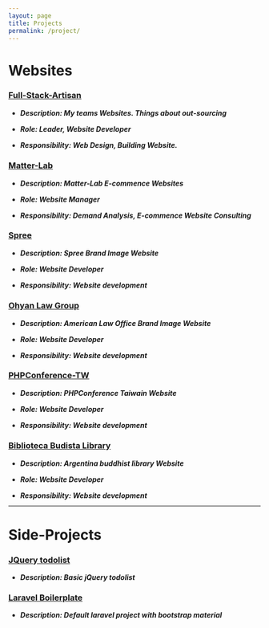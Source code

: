 ```yaml
---
layout: page
title: Projects
permalink: /project/
---
```

<style>
    li {
        line-height: 0.9;
    }
    h5 {
        margin-bottom: 13px;
    }
</style>

# Websites #

### [Full-Stack-Artisan](http://full-stack-artisan.com/zh/)

* ##### Description: My teams Websites. Things about out-sourcing

* ##### Role: Leader, Website Developer

* ##### Responsibility: Web Design, Building Website.


### [Matter-Lab](https://www.matter-lab.com/)

* ##### Description: Matter-Lab E-commence Websites

* ##### Role: Website Manager

* ##### Responsibility: Demand Analysis, E-commence Website Consulting

### [Spree](http://www.spreelive.com/)

* ##### Description: Spree Brand Image Website

* ##### Role: Website Developer

* ##### Responsibility: Website development

### [Ohyan Law Group](http://ohyanlaw.cp33.secserverpros.com/)

* ##### Description: American Law Office Brand Image Website

* ##### Role: Website Developer

* ##### Responsibility: Website development

### [PHPConference-TW](#)

* ##### Description: PHPConference Taiwain Website

* ##### Role: Website Developer

* ##### Responsibility: Website development

### [Biblioteca Budista Library](http://www.bibliotecabudista.org/)

* ##### Description: Argentina buddhist library Website

* ##### Role: Website Developer

* ##### Responsibility: Website development

------

# Side-Projects

### [JQuery todolist](http://andyno10.github.io/basic_todolist/)

* ##### Description: Basic jQuery todolist

### [Laravel Boilerplate](https://github.com/andyNo10/laravel_boilerplate)

* ##### Description: Default laravel project with bootstrap material
